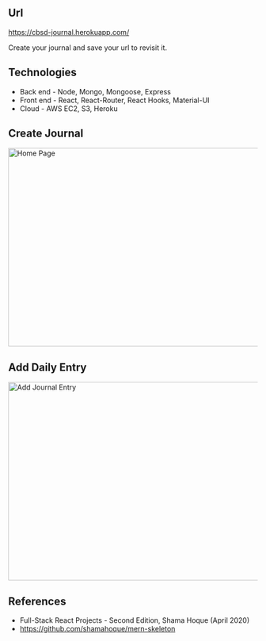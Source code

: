 ## Url
https://cbsd-journal.herokuapp.com/

Create your journal and save your url to revisit it.

## Technologies
- Back end - Node, Mongo, Mongoose, Express
- Front end - React, React-Router, React Hooks, Material-UI
- Cloud - AWS EC2, S3, Heroku

## Create Journal
<img src="https://cbsd-journal.s3.eu-west-2.amazonaws.com/cbsd-journal-home.PNG" alt="Home Page" width="700" height="400">

## Add Daily Entry
<img src="https://cbsd-journal.s3.eu-west-2.amazonaws.com/cbsd-journal-new.PNG" alt="Add Journal Entry" width="700" height="400">

## References
- Full-Stack React Projects - Second Edition, Shama Hoque (April 2020)
- https://github.com/shamahoque/mern-skeleton
